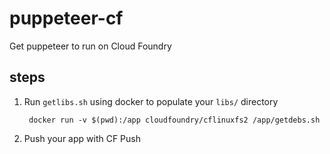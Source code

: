 # puppeteer-cf

Get puppeteer to run on Cloud Foundry

## steps

1. Run `getlibs.sh` using docker to populate your `libs/` directory
   ```
    docker run -v $(pwd):/app cloudfoundry/cflinuxfs2 /app/getdebs.sh
   ```
1. Push your app with CF Push
